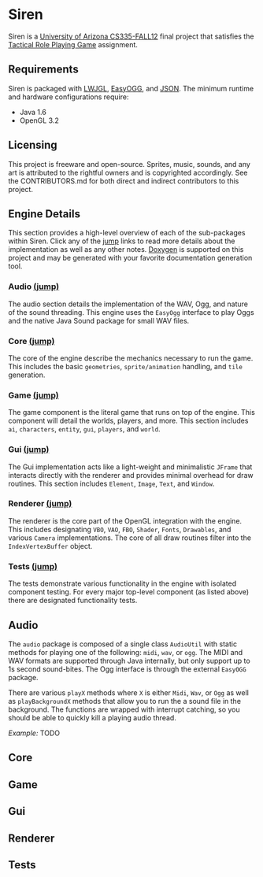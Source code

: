 # Siren #

Siren is a [University of Arizona CS335-FALL12](https://sites.google.com/site/csc335fall12/) 
final project that satisfies the [Tactical Role Playing Game](http://goo.gl/bMWA3) assignment.

## Requirements ##

Siren is packaged with [LWJGL](http://www.lwjgl.org/), 
[EasyOGG](http://www.cokeandcode.com/index.html?page=libs), and 
[JSON](http://www.json.org/java/). The minimum runtime and hardware 
configurations require:

- Java 1.6
- OpenGL 3.2

## Licensing ##

This project is freeware and open-source. Sprites, music, sounds, and any art 
is attributed to the rightful owners and is copyrighted accordingly. See the 
CONTRIBUTORS.md for both direct and indirect contributors to this project.

## Engine Details ##

This section provides a high-level overview of each of the sub-packages within 
Siren. Click any of the [jump]() links to read more details about the 
implementation as well as any other notes. [Doxygen](http://www.doxygen.org) 
is supported on this project and may be generated with your favorite 
documentation generation tool.

### Audio [(jump)](#audio) ###
The audio section details the implementation of the WAV, Ogg, and nature of 
the sound threading. This engine uses the `EasyOgg` interface to play Oggs and 
the native Java Sound package for small WAV files.

### Core [(jump)](#core) ###
The core of the engine describe the mechanics necessary to run the game. This 
includes the basic `geometries`, `sprite/animation` handling, and `tile` 
generation. 

### Game [(jump)](#game) ###
The game component is the literal game that runs on top of the engine. This 
component will detail the worlds, players, and more. This section includes 
`ai`, `characters`, `entity`, `gui`, `players`, and `world`.

### Gui [(jump)](#gui) ###
The Gui implementation acts like a light-weight and minimalistic `JFrame` that 
interacts directly with the renderer and provides minimal overhead for draw 
routines. This section includes `Element`, `Image`, `Text`, and `Window`.

### Renderer [(jump)](#renderer) ###
The renderer is the core part of the OpenGL integration with the engine. This 
includes designating `VBO`, `VAO`, `FBO`, `Shader`, `Fonts`, `Drawables`, and 
various `Camera` implementations. The core of all draw routines filter into 
the `IndexVertexBuffer` object.

### Tests [(jump)](#tests) ###
The tests demonstrate various functionality in the engine with isolated 
component testing. For every major top-level component (as listed above) there 
are designated functionality tests.

## Audio ##
The `audio` package is composed of a single class `AudioUtil` with static 
methods for playing one of the following: `midi`, `wav`, or `ogg`. The MIDI 
and WAV formats are supported through Java internally, but only support up to 
1s second sound-bites. The Ogg interface is through the external `EasyOGG` 
package.

There are various `playX` methods where `X` is either `Midi`, `Wav`, or `Ogg` 
as well as `playBackgroundX` methods that allow you to run the a sound file in 
the background. The functions are wrapped with interrupt catching, so you 
should be able to quickly kill a playing audio thread.

*Example:* TODO

## Core ##
## Game ##
## Gui ##
## Renderer ##
## Tests ##
